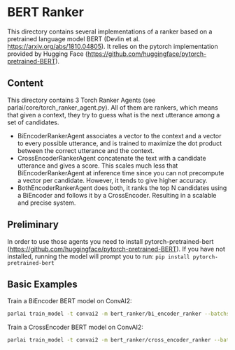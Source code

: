 # BERT Ranker

This directory contains several implementations of a ranker based on a pretrained language model BERT (Devlin et al. https://arxiv.org/abs/1810.04805). It relies on the pytorch implementation provided by Hugging Face (https://github.com/huggingface/pytorch-pretrained-BERT).

## Content

This directory contains 3 Torch Ranker Agents (see parlai/core/torch_ranker_agent.py). All of them are rankers, which means that given a context, they try to guess what is the next utterance among a set of candidates.
- BiEncoderRankerAgent associates a vector to the context and a vector to every possible utterance, and is trained to maximize the dot product between the correct utterance and the context.
- CrossEncoderRankerAgent concatenate the text with a candidate utterance and gives a score. This scales much less that BiEncoderRankerAgent at inference time since you can not precompute a vector per candidate. However, it tends to give higher accuracy.
- BothEncoderRankerAgent does both, it ranks the top N candidates using a BiEncoder and follows it by a CrossEncoder. Resulting in a scalable and precise system.

## Preliminary
In order to use those agents you need to install pytorch-pretrained-bert (https://github.com/huggingface/pytorch-pretrained-BERT). If you have not installed, running the model will prompt you to run:
```pip install pytorch-pretrained-bert```


## Basic Examples

Train a BiEncoder BERT model on ConvAI2:
```bash
parlai train_model -t convai2 -m bert_ranker/bi_encoder_ranker --batchsize 20 -vtim 30 --model-file /tmp/bert_biencoder_test --data-parallel True
```

Train a CrossEncoder BERT model on ConvAI2:
```bash
parlai train_model -t convai2 -m bert_ranker/cross_encoder_ranker --batchsize 2 -vtim 30 --model-file /tmp/bert_crossencoder_test --data-parallel True
```
